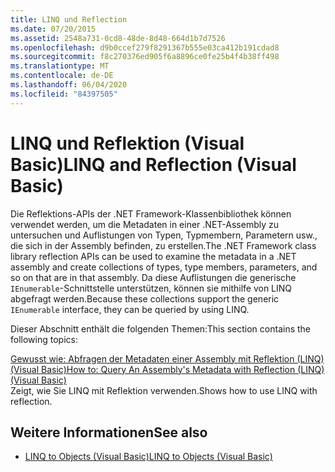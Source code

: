 ```yaml
---
title: LINQ und Reflection
ms.date: 07/20/2015
ms.assetid: 2548a731-0cd8-48de-8d48-664d1b7d7526
ms.openlocfilehash: d9b0ccef279f8291367b555e03ca412b191cdad8
ms.sourcegitcommit: f8c270376ed905f6a8896ce0fe25b4f4b38ff498
ms.translationtype: MT
ms.contentlocale: de-DE
ms.lasthandoff: 06/04/2020
ms.locfileid: "84397505"
---
```

# <a name="linq-and-reflection-visual-basic"></a><span data-ttu-id="291c6-102">LINQ und Reflektion (Visual Basic)</span><span class="sxs-lookup"><span data-stu-id="291c6-102">LINQ and Reflection (Visual Basic)</span></span>
<span data-ttu-id="291c6-103">Die Reflektions-APIs der .NET Framework-Klassenbibliothek können verwendet werden, um die Metadaten in einer .NET-Assembly zu untersuchen und Auflistungen von Typen, Typmembern, Parametern usw., die sich in der Assembly befinden, zu erstellen.</span><span class="sxs-lookup"><span data-stu-id="291c6-103">The .NET Framework class library reflection APIs can be used to examine the metadata in a .NET assembly and create collections of types, type members, parameters, and so on that are in that assembly.</span></span> <span data-ttu-id="291c6-104">Da diese Auflistungen die generische `IEnumerable`-Schnittstelle unterstützen, können sie mithilfe von LINQ abgefragt werden.</span><span class="sxs-lookup"><span data-stu-id="291c6-104">Because these collections support the generic `IEnumerable` interface, they can be queried by using LINQ.</span></span>  
  
 <span data-ttu-id="291c6-105">Dieser Abschnitt enthält die folgenden Themen:</span><span class="sxs-lookup"><span data-stu-id="291c6-105">This section contains the following topics:</span></span>  
  
 [<span data-ttu-id="291c6-106">Gewusst wie: Abfragen der Metadaten einer Assembly mit Reflektion (LINQ) (Visual Basic)</span><span class="sxs-lookup"><span data-stu-id="291c6-106">How to: Query An Assembly's Metadata with Reflection (LINQ) (Visual Basic)</span></span>](how-to-query-an-assembly-s-metadata-with-reflection-linq.md)  
 <span data-ttu-id="291c6-107">Zeigt, wie Sie LINQ mit Reflektion verwenden.</span><span class="sxs-lookup"><span data-stu-id="291c6-107">Shows how to use LINQ with reflection.</span></span>  
  
## <a name="see-also"></a><span data-ttu-id="291c6-108">Weitere Informationen</span><span class="sxs-lookup"><span data-stu-id="291c6-108">See also</span></span>

- [<span data-ttu-id="291c6-109">LINQ to Objects (Visual Basic)</span><span class="sxs-lookup"><span data-stu-id="291c6-109">LINQ to Objects (Visual Basic)</span></span>](linq-to-objects.md)

